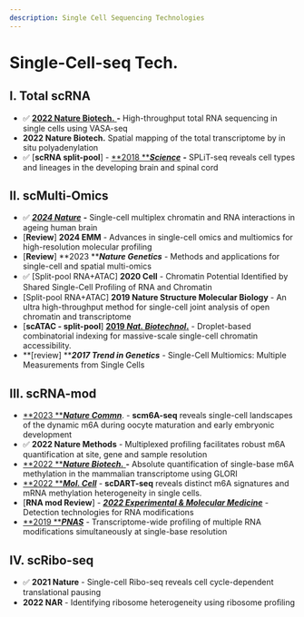 ```yaml
---
description: Single Cell Sequencing Technologies
---
```


# Single-Cell-seq Tech.

## I. Total scRNA

* ✅ [**2022 Nature Biotech.** ](https://www.nature.com/articles/s41587-022-01517-6)**-** High-throughput total RNA sequencing in single cells using VASA-seq
* **2022 Nature Biotech.** Spatial mapping of the total transcriptome by in situ polyadenylation
* ✅ \[**scRNA split-pool**] - [**2018 **_**Science**_](https://www.ncbi.nlm.nih.gov/pmc/articles/PMC7643870/) **-** SPLiT-seq reveals cell types and lineages in the developing brain and spinal cord&#x20;

## II. scMulti-Omics

* ✅ [_**2024 Nature**_](https://www.nature.com/articles/s41586-024-07239-w) **-** Single-cell multiplex chromatin and RNA interactions in ageing human brain
* \[**Review**] **2024 EMM** - Advances in single-cell omics and multiomics for high-resolution molecular profiling
* &#x20;\[**Review**] **2023 **_**Nature Genetics**_ - Methods and applications for single-cell and spatial multi-omics
* ✅ \[Split-pool RNA+ATAC] **2020 Cell** - Chromatin Potential Identiﬁed by Shared Single-Cell Proﬁling of RNA and Chromatin
* \[Split-pool RNA+ATAC] **2019 Nature Structure Molecular Biology** -  An ultra high-throughput method for single-cell joint analysis of open chromatin and transcriptome
* \[**scATAC - split-pool**] [**2019 **_**Nat. Biotechnol**_**.**](https://doi.org/10.1038/s41587-019-0147-6) - Droplet-based combinatorial indexing for massive-scale single-cell chromatin accessibility.
* **\[review] **_**2017 Trend in Genetics**_ - Single-Cell Multiomics: Multiple Measurements from Single Cells



## III. scRNA-mod

* [**2023 **_**Nature Commn**_](https://www.nature.com/articles/s41467-023-35958-7). - **scm6A-seq** reveals single-cell landscapes of the dynamic m6A during oocyte maturation and early embryonic development
* ✅  **2022 Nature Methods** - Multiplexed profiling facilitates robust m6A quantification at site, gene and sample resolution
* [**2022 **_**Nature Biotech.**_ ](https://doi.org/10.1038/s41587-022-01487-9)**-** Absolute quantification of single-base m6A methylation in the mammalian transcriptome using GLORI
* [**2022 **_**Mol. Cell**_](https://www.sciencedirect.com/science/article/pii/S1097276521011436?via%3Dihub)  - **scDART-seq** reveals distinct m6A signatures and mRNA methylation heterogeneity in single cells.&#x20;
* \[**RNA mod Review**] - [_**2022 Experimental & Molecular Medicine**_](https://www.nature.com/articles/s12276-022-00821-0#Sec11) - Detection technologies for RNA modifications
* [**2019 **_**PNAS**_](https://www.pnas.org/cgi/doi/10.1073/pnas.1817334116) - Transcriptome-wide profiling of multiple RNA modifications simultaneously at single-base resolution



## IV. scRibo-seq

* ✅ **2021 Nature** - Single-cell Ribo-seq reveals cell cycle-dependent translational pausing
* **2022 NAR** - Identifying ribosome heterogeneity using ribosome proﬁling







